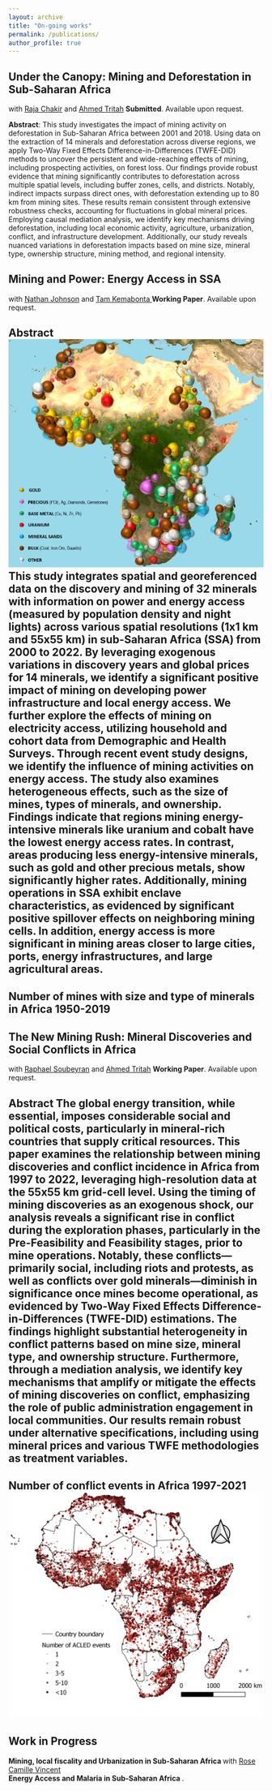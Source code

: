 ```yaml
---
layout: archive
title: "On-going works"
permalink: /publications/
author_profile: true
---
```



Under the Canopy: Mining and Deforestation in Sub-Saharan Africa
------
with [Raja Chakir](https://sites.google.com/site/rajachakir/home) and [Ahmed Tritah](https://sites.google.com/site/ahmtritah/)
**Submitted**. Available upon request. 

**Abstract**: 
This study investigates the impact of mining activity on deforestation in Sub-Saharan Africa between 2001 and 2018. Using data on the extraction of 14 minerals and deforestation across diverse regions, we apply Two-Way Fixed Effects Difference-in-Differences (TWFE-DID) methods to uncover the persistent and wide-reaching effects of mining, including prospecting activities, on forest loss. Our findings provide robust evidence that mining significantly contributes to deforestation across multiple spatial levels, including buffer zones, cells, and districts. Notably, indirect impacts surpass direct ones, with deforestation extending up to 80 km from mining sites. These results remain consistent through extensive robustness checks, accounting for fluctuations in global mineral prices. Employing causal mediation analysis, we identify key mechanisms driving deforestation, including local economic activity, agriculture, urbanization, conflict, and infrastructure development. Additionally, our study reveals nuanced variations in deforestation impacts based on mine size, mineral type, ownership structure, mining method, and regional intensity.



Mining and Power: Energy Access in SSA
------
with [Nathan Johnson](https://search.asu.edu/profile/2183493) and [Tam Kemabonta ](https://scholar.google.com/citations?user=hrZlpwUAAAAJ&hl=en)
**Working Paper**. Available upon request.

**Abstract**
 <br/><img src='/images/Map_Mineral_Size_AFRICA_ok.PNG'> This study integrates spatial and georeferenced data on the discovery and mining of 32 minerals with information on power and energy access (measured by population density and night lights) across various spatial resolutions (1x1 km and 55x55 km) in sub-Saharan Africa (SSA) from 2000 to 2022. By leveraging exogenous variations in discovery years and global prices for 14 minerals, we identify a significant positive impact of mining on developing power infrastructure and local energy access. We further explore the effects of mining on electricity access, utilizing household and cohort data from Demographic and Health Surveys. Through recent event study designs, we identify the influence of mining activities on energy access. The study also examines heterogeneous effects, such as the size of mines, types of minerals, and ownership. Findings indicate that regions mining energy-intensive minerals like uranium and cobalt have the lowest energy access rates.
In contrast, areas producing less energy-intensive minerals, such as gold and other precious metals, show significantly higher rates. Additionally, mining operations in SSA exhibit enclave characteristics, as evidenced by significant positive spillover effects on neighboring mining cells. In addition, energy access is more significant in mining areas closer to large cities, ports, energy infrastructures, and large agricultural areas.
---
Number of mines with size and type of minerals in Africa 1950-2019 
---

The New Mining Rush: Mineral Discoveries and Social Conflicts in Africa
------
with [Raphael Soubeyran](https://sites.google.com/site/soubeyranhomepage/) and [Ahmed Tritah](https://sites.google.com/site/ahmtritah/)
**Working Paper**. Available upon request.

**Abstract**
The global energy transition, while essential, imposes considerable social and political costs, particularly in mineral-rich countries that supply critical resources. This paper examines the relationship between mining discoveries and conflict incidence in Africa from 1997 to 2022, leveraging high-resolution data at the 55x55 km grid-cell level. Using the timing of mining discoveries as an exogenous shock, our analysis reveals a significant rise in conflict during the exploration phases, particularly in the Pre-Feasibility and Feasibility stages, prior to mine operations. Notably, these conflicts—primarily social, including riots and protests, as well as conflicts over gold minerals—diminish in significance once mines become operational, as evidenced by Two-Way Fixed Effects Difference-in-Differences (TWFE-DID) estimations.
The findings highlight substantial heterogeneity in conflict patterns based on mine size, mineral type, and ownership structure. Furthermore, through a mediation analysis, we identify key mechanisms that amplify or mitigate the effects of mining discoveries on conflict, emphasizing the role of public administration engagement in local communities. Our results remain robust under alternative specifications, including using mineral prices and various TWFE methodologies as treatment variables.
---
Number of conflict events in Africa 1997-2021 <br/><img src='/images/Map_number of ACLED events.png'>
---
## Work in Progress
<b> **Mining, local fiscality and Urbanization in Sub-Saharan Africa** </b> 
with [Rose Camille Vincent](https://rosecamillevincent.com/)
<br>
<b> **Energy Access and Malaria in Sub-Saharan Africa** </b>.


